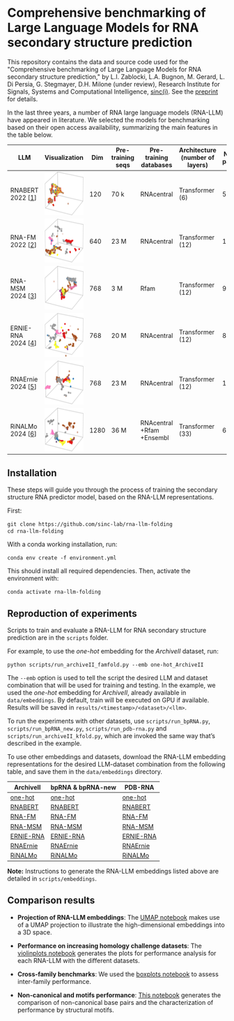 # Comprehensive benchmarking of Large Language Models for RNA secondary structure prediction

This repository contains the data and source code used for the "Comprehensive benchmarking of Large Language Models for RNA secondary structure prediction," by L.I. Zablocki, L.A. Bugnon, M. Gerard, L. Di Persia, G. Stegmayer, D.H. Milone (under review), Research Institute for Signals, Systems and Computational Intelligence, [sinc(i)](https://sinc.unl.edu.ar). See the [preprint](https://www.biorxiv.org/) for details.

In the last three years, a number of RNA large language models (RNA-LLM) have appeared in literature. We selected the models for benchmarking based on their open access availability, summarizing the main features in the table below.

| LLM         | Visualization | Dim | Pre-training seqs | Pre-training databases   | Architecture (number of layers) | Number of parameters | Source    |
|-------------|----------------------------------------------------------------------------------------------------|---------------------|-----------------------|------------|--------------------------------|----------------------|-------------------------------------------------|
| RNABERT 2022 [[1](https://academic.oup.com/nargab/article/4/1/lqac012/6534363)] |  <img src="fig/rnabert.png" alt="RNABERT"  height = 100px>           | 120           | 70 k              | RNAcentral            | Transformer (6)       | 500 k              | [Link](https://github.com/mana438/RNABERT)       |
| RNA-FM 2022 [[2](https://arxiv.org/abs/2204.00300)]     | <img src="fig/rnafm.png" alt="RNA-FM"  height = 100px>             | 640           | 23 M          | RNAcentral            | Transformer (12)      | 100 M          | [Link](https://github.com/ml4bio/RNA-FM)         |
| RNA-MSM 2024 [[3](https://academic.oup.com/nar/article/52/1/e3/7369930)]  |  <img src="fig/rnamsm.png" alt="RNA-MSM"  height = 100px>           | 768           | 3 M           | Rfam                   | Transformer (12)      | 96 M          | [Link](https://github.com/yikunpku/RNA-MSM)      |
| ERNIE-RNA 2024 [[4](https://www.biorxiv.org/content/10.1101/2024.03.17.585376v1)]  |  <img src="fig/ernierna.png" alt="ERNIE-RNA"  height = 100px>       | 768           | 20 M          | RNAcentral            | Transformer (12)      | 86 M           | [Link](https://github.com/Bruce-ywj/ERNIE-RNA)    |
| RNAErnie 2024 [[5](https://www.nature.com/articles/s42256-024-00836-4)]  |  <img src="fig/rnaernie.png" alt="RNAErnie"  height = 100px>         | 768           | 23 M         | RNAcentral            | Transformer (12)      | 105 M          | [Link](https://zenodo.org/records/10847621)      |
| RiNALMo 2024 [[6](https://arxiv.org/html/2403.00043v1)]    |  <img src="fig/rinalmo.png" alt="RiNALMo"  height = 100px>           | 1280          | 36 M        | RNAcentral +Rfam +Ensembl | Transformer (33) | 650 M          | [Link](https://github.com/lbcb-sci/RiNALMo)       |

## Installation

These steps will guide you through the process of training the secondary structure RNA predictor model, based on the RNA-LLM representations. 

First:
```
git clone https://github.com/sinc-lab/rna-llm-folding
cd rna-llm-folding
```
With a conda working installation, run:

```
conda env create -f environment.yml
```
This should install all required dependencies. Then, activate the environment with:

```
conda activate rna-llm-folding
```

## Reproduction of experiments
Scripts to train and evaluate a RNA-LLM for RNA secondary structure prediction are in the `scripts` folder. 

For example, to use the _one-hot_ embedding for the _ArchiveII_ dataset, run:
```
python scripts/run_archiveII_famfold.py --emb one-hot_ArchiveII
```

The `--emb` option is used to tell the script the desired LLM and dataset combination that will be used for training and testing. In the example, we used the _one-hot_ embedding for _ArchiveII_, already available in `data/embeddings`. By default, train will be executed on GPU if available. Results will be saved in `results/<timestamp>/<dataset>/<llm>`.

To run the experiments with other datasets, use `scripts/run_bpRNA.py`, `scripts/run_bpRNA_new.py`, `scripts/run_pdb-rna.py` and `scripts/run_archiveII_kfold.py`, which are invoked the same way that’s described in the example.

To use other embeddings and datasets, download the RNA-LLM embedding representations for the desired LLM-dataset combination from the following table, and save them in the `data/embeddings` directory.


| ArchiveII   |  bpRNA & bpRNA-new | PDB-RNA |
|-----------|---------|---------|
| [one-hot](https://zenodo.org/api/records/13821093/files/one-hot_ArchiveII.7z/content) | [one-hot](https://zenodo.org/api/records/13821093/files/one-hot_bpRNA.7z/content)  | [one-hot](https://zenodo.org/api/records/13821093/files/one-hot_pdb-rna.7z/content) |
| [RNABERT](https://zenodo.org/api/records/13821093/files/rnabert_ArchiveII.7z/content)|  [RNABERT](https://zenodo.org/api/records/13821093/files/rnabert_bpRNA.7z/content)|   [RNABERT](https://zenodo.org/api/records/13821093/files/rnabert_pdb-rna.7z/content)|
| [RNA-FM](https://zenodo.org/api/records/13821093/files/rnafm_ArchiveII.7z/content)| [RNA-FM](https://zenodo.org/api/records/13821093/files/rnafm_bpRNA.7z/content)| [RNA-FM](https://zenodo.org/api/records/13821093/files/rnafm_pdb-rna.7z/content)|
| [RNA-MSM](https://zenodo.org/api/records/13821093/files/rna-msm_ArchiveII.7z/content)| [RNA-MSM](https://zenodo.org/api/records/13821093/files/rna-msm_bpRNA.7z/content)| [RNA-MSM](https://zenodo.org/api/records/13821093/files/rna-msm_pdb-rna.7z/content)|
| [ERNIE-RNA](https://zenodo.org/api/records/13821093/files/ERNIE-RNA_ArchiveII.7z/content)| [ERNIE-RNA](https://zenodo.org/api/records/13821093/files/ERNIE-RNA_bpRNA.7z/content)| [ERNIE-RNA](https://zenodo.org/api/records/13821093/files/ERNIE-RNA_pdb-rna.7z/content)|
| [RNAErnie](https://zenodo.org/api/records/13821093/files/RNAErnie_ArchiveII.7z/content)| [RNAErnie](https://zenodo.org/api/records/13821093/files/RNAErnie_bpRNA.7z/content)| [RNAErnie](https://zenodo.org/api/records/13821093/files/RNAErnie_pdb-rna.7z/content)|
| [RiNALMo](https://zenodo.org/api/records/13821093/files/RiNALMo_ArchiveII.7z/content)| [RiNALMo](https://zenodo.org/api/records/13821093/files/RiNALMo_bpRNA.7z/content)| [RiNALMo](https://zenodo.org/api/records/13821093/files/RiNALMo_pdb-rna.7z/content)|

**Note:** Instructions to generate the RNA-LLM embeddings listed above are detailed in `scripts/embeddings`.

## Comparison results

- **Projection of RNA-LLM embeddings**: The [UMAP notebook](https://colab.research.google.com/github/sinc-lab/rna-llm-folding/blob/main/notebooks/UMAP.ipynb) makes use of a UMAP projection to illustrate the high-dimensional embeddings into a 3D space.

- **Performance on increasing homology challenge datasets**: The [violinplots notebook](https://colab.research.google.com/github/sinc-lab/rna-llm-folding/blob/main/notebooks/violinplots.ipynb) generates the plots for performance analysis for each RNA-LLM with the different datasets.

- **Cross-family benchmarks**: We used the [boxplots notebook](https://colab.research.google.com/github/sinc-lab/rna-llm-folding/blob/main/notebooks/boxplots.ipynb) to assess inter-family performance.

- **Non-canonical and motifs performance**: [This notebook](https://colab.research.google.com/github/sinc-lab/rna-llm-folding/blob/main/notebooks/nc_motifs.ipynb) generates the comparison of non-canonical base pairs and the characterization of performance by structural motifs.
